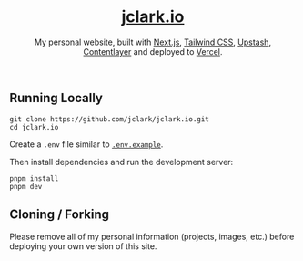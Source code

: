 <div align="center">
    <a href="https://jclark.io"><h1 align="center">jclark.io</h1></a>
    
My personal website, built with [Next.js](https://nextjs.org/), [Tailwind CSS](https://tailwindcss.com/), [Upstash](https://upstash.com?ref=jclark.io), [Contentlayer](https://www.contentlayer.dev/) and deployed to [Vercel](https://vercel.com/).

</div>

<br/>

## Running Locally


```sh-session
git clone https://github.com/jclark/jclark.io.git
cd jclark.io
```


Create a `.env` file similar to [`.env.example`](https://github.com/jclark/jclark.io/blob/main/.env.example).

Then install dependencies and run the development server:
```sh-session
pnpm install
pnpm dev
```


## Cloning / Forking

Please remove all of my personal information (projects, images, etc.) before deploying your own version of this site.